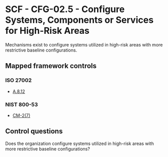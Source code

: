 # SCF - CFG-02.5 - Configure Systems, Components or Services for High-Risk Areas
Mechanisms exist to configure systems utilized in high-risk areas with more restrictive baseline configurations.
## Mapped framework controls
### ISO 27002
- [A.8.12](../iso27002/a-8.md#a812)
  
### NIST 800-53
- [CM-2(7)](../nist80053/cm-2-7.md)
  
## Control questions
Does the organization configure systems utilized in high-risk areas with more restrictive baseline configurations?
  